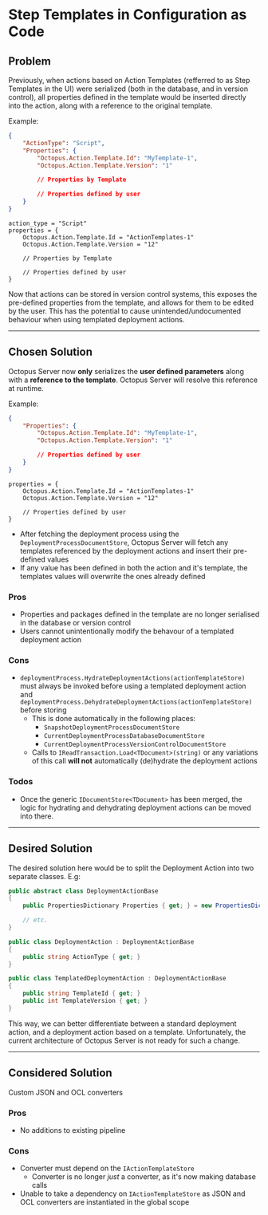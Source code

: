 # Step Templates in Configuration as Code

## Problem
Previously, when actions based on Action Templates (refferred to as Step Templates in the UI) were serialized (both in the database, and in version control), all properties defined in the template would be inserted directly into the action, along with a reference to the original template.

Example:
```json
{
    "ActionType": "Script",
    "Properties": {
        "Octopus.Action.Template.Id": "MyTemplate-1",
        "Octopus.Action.Template.Version": "1"

        // Properties by Template

        // Properties defined by user
    }
}
```
```hcl
action_type = "Script"
properties = {
    Octopus.Action.Template.Id = "ActionTemplates-1"
    Octopus.Action.Template.Version = "12"
    
    // Properties by Template

    // Properties defined by user
}
```

Now that actions can be stored in version control systems, this exposes the pre-defined properties from the template, and allows for them to be edited by the user. This has the potential to cause unintended/undocumented behaviour when using templated deployment actions.

---

## Chosen Solution
Octopus Server now **only** serializes the **user defined parameters** along with a **reference to the template**.
Octopus Server will resolve this reference at runtime.

Example:
```json
{
    "Properties": {
        "Octopus.Action.Template.Id": "MyTemplate-1",
        "Octopus.Action.Template.Version": "1"

        // Properties defined by user
    }
}
```
```hcl
properties = {
    Octopus.Action.Template.Id = "ActionTemplates-1"
    Octopus.Action.Template.Version = "12"
    
    // Properties defined by user
}
```

- After fetching the deployment process using the `DeploymentProcessDocumentStore`, Octopus Server will fetch any templates referenced by the deployment actions and insert their pre-defined values
- If any value has been defined in both the action and it's template, the templates values will overwrite the ones already defined

### Pros
- Properties and packages defined in the template are no longer serialised in the database or version control
- Users cannot unintentionally modify the behavour of a templated deployment action

### Cons
- `deploymentProcess.HydrateDeploymentActions(actionTemplateStore)` must always be invoked before using a templated deployment action and `deploymentProcess.DehydrateDeploymentActions(actionTemplateStore)` before storing
  - This is done automatically in the following places:
    - `SnapshotDeploymentProcessDocumentStore`
    - `CurrentDeploymentProcessDatabaseDocumentStore`
    - `CurrentDeploymentProcessVersionControlDocumentStore`
  - Calls to `IReadTransaction.Load<TDocument>(string)` or any variations of this call **will not** automatically (de)hydrate the deployment actions

### Todos
- Once the generic `IDocumentStore<TDocument>` has been merged, the logic for hydrating and dehydrating deployment actions can be moved into there.

---

## Desired Solution
The desired solution here would be to split the Deployment Action into two separate classes. E.g:
```cs
public abstract class DeploymentActionBase
{
    public PropertiesDictionary Properties { get; } = new PropertiesDictionary();

    // etc.
}

public class DeploymentAction : DeploymentActionBase
{
    public string ActionType { get; }
}

public class TemplatedDeploymentAction : DeploymentActionBase
{
    public string TemplateId { get; }
    public int TemplateVersion { get; }
}
```

This way, we can better differentiate between a standard deployment action, and a deployment action based on a template.
Unfortunately, the current architecture of Octopus Server is not ready for such a change.

---

## Considered Solution
Custom JSON and OCL converters

### Pros
- No additions to existing pipeline

### Cons
- Converter must depend on the `IActionTemplateStore`
  - Converter is no longer _just_ a converter, as it's now making database calls
- Unable to take a dependency on `IActionTemplateStore` as JSON and OCL converters are instantiated in the global scope